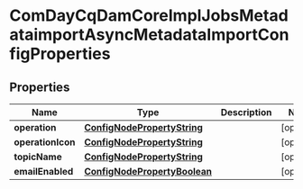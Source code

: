 
# ComDayCqDamCoreImplJobsMetadataimportAsyncMetadataImportConfigProperties

## Properties
Name | Type | Description | Notes
------------ | ------------- | ------------- | -------------
**operation** | [**ConfigNodePropertyString**](ConfigNodePropertyString.md) |  |  [optional]
**operationIcon** | [**ConfigNodePropertyString**](ConfigNodePropertyString.md) |  |  [optional]
**topicName** | [**ConfigNodePropertyString**](ConfigNodePropertyString.md) |  |  [optional]
**emailEnabled** | [**ConfigNodePropertyBoolean**](ConfigNodePropertyBoolean.md) |  |  [optional]



